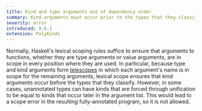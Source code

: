 ```yaml
---
title: Kind and type arguments out of dependency order
summary: Kind arguments must occur prior to the types that they classify.
severity: error
introduced: 9.6.1
extension: PolyKinds
---
```


Normally, Haskell's lexical scoping rules suffice to ensure that arguments to functions, whether they are type arguments or value arguments, are in scope in every position where they are used.
In particular, because type and kind arguments form [telescopes](https://doi.org/10.1016/0890-5401(91)90066-B) in which each argument's name is in scope for the remaining arguments, lexical scope ensures that kind arguments occur before the types that they classify.
However, in some cases, unannotated types can have kinds that are forced through unification to be equal to kinds that occur later in the argument list.
This would lead to a scope error in the resulting fully-annotated program, so it is not allowed.
